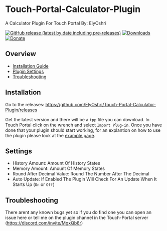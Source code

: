 # Touch-Portal-Calculator-Plugin
A Calculator Plugin For Touch Portal By: ElyOshri

[![GitHub release (latest by date including pre-releases)](https://img.shields.io/github/v/release/ElyOshri/Touch-Portal-Calculator-Plugin?include_prereleases&label=Release)](https://github.com/ElyOshri/Touch-Portal-Calculator-Plugin/releases/tag/v1.0)
[![Downloads](https://img.shields.io/github/downloads/ElyOshri/Touch-Portal-Calculator-Plugin/total?label=Downloads)](https://github.com/ElyOshri/Touch-Portal-Calculator-Plugin/releases)
[![Donate](https://img.shields.io/badge/Donate-PayPal-blue.svg)](https://www.paypal.me/ElyOshri1)

## Overview

- [Installation Guide](#Installation)
- [Plugin Settings](#Settings)
- [Troubleshooting](#Troubleshooting)



## Installation

Go to the releases:
https://github.com/ElyOshri/Touch-Portal-Calculator-Plugin/releases

Get the latest version and there will be a `tpp` file you can download. In Touch Portal click on the wrench and select `Import Plug-in`. 
Once you have done that your plugin should start working, for an explantion on how to use the plugin please look at the [example page](https://github.com/ElyOshri/Touch-Portal-Calculator-Plugin/blob/master/Example_Page.tpz?raw=true).


## Settings
* History Amount: Amount Of History States
* Memory Amount: Amount Of Memory States
* Round After Decimal Value: Round The Number After The Decimal
* Auto Update: If Enabled The Plugin Will Check For An Update When It Starts Up (`On` or `Off`)

## Troubleshooting
There arent any known bugs yet so if you do find one you can open an issue here or tell me on the plugin channel in the Touch-Portal server (https://discord.com/invite/MgxQb8r)



